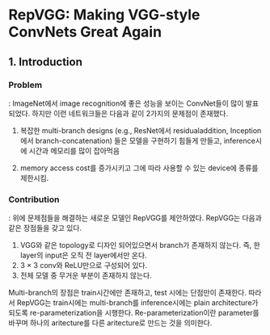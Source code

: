 # RepVGG: Making VGG-style ConvNets Great Again

## 1. Introduction
    
### Problem
 : ImageNet에서 image recognition에 좋은 성능을 보이는 ConvNet들이 많이 발표되었다. 하지만 이런 네트워크들은 다음과
같이 2가지의 문제점이 존재했다.
  1. 복잡한 multi-branch designs (e.g., ResNet에서 residualaddition, Inception에서 branch-concatenation)
     들은 모델을 구현하기 힘들게 만들고, inference시에 시간과 메모리를 많이 잡아먹음
      
  2. memory access cost를 증가시키고 그에 따라 사용할 수 있는 device에 종류를 제한시킴.


### Contribution

  : 위에 문제점들을 해결하는 새로운 모델인 RepVGG를 제안하였다. RepVGG는 다음과 같은 장점들을 갖고 있다. 

1. VGG와 같은 topology로 디자인 되어있으면서 branch가 존재하지 않는다. 즉, 한 layer의 input은 오직 전 layer에서만 온다. 
2. 3 × 3 conv와 ReLU만으로 구성되어 있다.
3. 전체 모델 중 무거운 부분이 존재하지 않는다. 

 Multi-branch의 장점은 train시간에만 존재하고, test 시에는 단점만이 존재한다. 따라서 RepVGG는 train시에는 multi-branch를
inference시에는 plain architecture가 되도록 re-parameterization을 시행한다. Re-parameterization이란 parameter를 
바꾸며 하나의 aritecture를 다른 aritecture로 만드는 것을 의미한다. 




    








